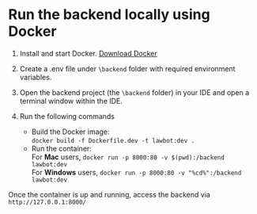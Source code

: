 # Run the backend locally using Docker

1. Install and start Docker. [Download Docker](https://docs.docker.com/get-docker/)

2. Create a .env file under `\backend` folder with required environment variables.

3. Open the backend project (the `\backend` folder) in your IDE and open a terminal window within the IDE.

4. Run the following commands

   - Build the Docker image:  
      `docker build -f Dockerfile.dev -t lawbot:dev .`
   - Run the container:  
      For **Mac** users, `docker run -p 8000:80 -v $(pwd):/backend lawbot:dev`  
      For **Windows** users, `docker run -p 8000:80 -v "%cd%":/backend lawbot:dev`

Once the container is up and running, access the backend via `http://127.0.0.1:8000/`
